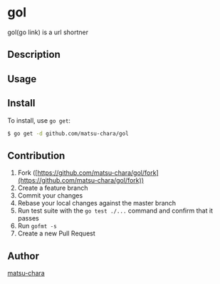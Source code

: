 # gol

gol(go link) is a url shortner

## Description

## Usage

## Install

To install, use `go get`:

```bash
$ go get -d github.com/matsu-chara/gol
```

## Contribution

1. Fork ([https://github.com/matsu-chara/gol/fork](https://github.com/matsu-chara/gol/fork))
1. Create a feature branch
1. Commit your changes
1. Rebase your local changes against the master branch
1. Run test suite with the `go test ./...` command and confirm that it passes
1. Run `gofmt -s`
1. Create a new Pull Request

## Author

[matsu-chara](https://github.com/matsu-chara)
